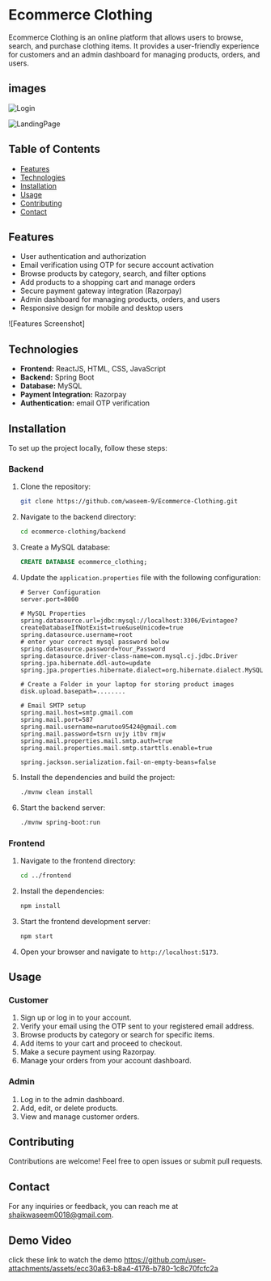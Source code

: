 # Ecommerce Clothing

Ecommerce Clothing is an online platform that allows users to browse, search, and purchase clothing items. It provides a user-friendly experience for customers and an admin dashboard for managing products, orders, and users.

## images
![Login](https://github.com/user-attachments/assets/bc571fe0-76a6-4b36-a851-b7d89269b2b1)

![LandingPage](https://github.com/user-attachments/assets/50754af3-9816-4aa3-87e5-483f801eab06)









## Table of Contents

- [Features](#features)
- [Technologies](#technologies)
- [Installation](#installation)
- [Usage](#usage)
- [Contributing](#contributing)
- [Contact](#contact)

## Features

- User authentication and authorization
- Email verification using OTP for secure account activation
- Browse products by category, search, and filter options
- Add products to a shopping cart and manage orders
- Secure payment gateway integration (Razorpay)
- Admin dashboard for managing products, orders, and users
- Responsive design for mobile and desktop users

![Features Screenshot]

## Technologies

- **Frontend:** ReactJS, HTML, CSS, JavaScript
- **Backend:** Spring Boot
- **Database:** MySQL
- **Payment Integration:** Razorpay
- **Authentication:** email OTP verification

## Installation

To set up the project locally, follow these steps:

### Backend

1. Clone the repository:
    ```bash
    git clone https://github.com/waseem-9/Ecommerce-Clothing.git
    ```

2. Navigate to the backend directory:
    ```bash
    cd ecommerce-clothing/backend
    ```

3. Create a MySQL database:
    ```sql
    CREATE DATABASE ecommerce_clothing;
    ```

4. Update the `application.properties` file with the following configuration:

    ```properties
    # Server Configuration
    server.port=8000

    # MySQL Properties
    spring.datasource.url=jdbc:mysql://localhost:3306/Evintagee?createDatabaseIfNotExist=true&useUnicode=true
    spring.datasource.username=root
    # enter your correct mysql password below
    spring.datasource.password=Your_Password
    spring.datasource.driver-class-name=com.mysql.cj.jdbc.Driver
    spring.jpa.hibernate.ddl-auto=update
    spring.jpa.properties.hibernate.dialect=org.hibernate.dialect.MySQL57Dialect

    # Create a Folder in your laptop for storing product images
    disk.upload.basepath=........

    # Email SMTP setup
    spring.mail.host=smtp.gmail.com
    spring.mail.port=587
    spring.mail.username=narutoo95424@gmail.com
    spring.mail.password=tsrn uvjy itbv rmjw
    spring.mail.properties.mail.smtp.auth=true
    spring.mail.properties.mail.smtp.starttls.enable=true

    spring.jackson.serialization.fail-on-empty-beans=false
    ```

5. Install the dependencies and build the project:
    ```bash
    ./mvnw clean install
    ```

6. Start the backend server:
    ```bash
    ./mvnw spring-boot:run
    ```

### Frontend

1. Navigate to the frontend directory:
    ```bash
    cd ../frontend
    ```

2. Install the dependencies:
    ```bash
    npm install
    ```

3. Start the frontend development server:
    ```bash
    npm start
    ```

4. Open your browser and navigate to `http://localhost:5173`.

## Usage

### Customer

1. Sign up or log in to your account.
2. Verify your email using the OTP sent to your registered email address.
3. Browse products by category or search for specific items.
4. Add items to your cart and proceed to checkout.
5. Make a secure payment using Razorpay.
6. Manage your orders from your account dashboard.

### Admin

1. Log in to the admin dashboard.
2. Add, edit, or delete products.
3. View and manage customer orders.

## Contributing

Contributions are welcome! Feel free to open issues or submit pull requests.

## Contact

For any inquiries or feedback, you can reach me at shaikwaseem0018@gmail.com.

## Demo Video
click these link to watch the demo
https://github.com/user-attachments/assets/ecc30a63-b8a4-4176-b780-1c8c70fcfc2a


